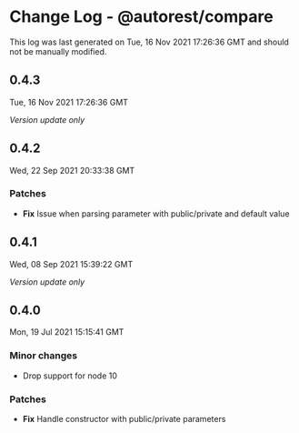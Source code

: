 # Change Log - @autorest/compare

This log was last generated on Tue, 16 Nov 2021 17:26:36 GMT and should not be manually modified.

## 0.4.3
Tue, 16 Nov 2021 17:26:36 GMT

_Version update only_

## 0.4.2
Wed, 22 Sep 2021 20:33:38 GMT

### Patches

- **Fix** Issue when parsing parameter with public/private and default value

## 0.4.1
Wed, 08 Sep 2021 15:39:22 GMT

_Version update only_

## 0.4.0
Mon, 19 Jul 2021 15:15:41 GMT

### Minor changes

- Drop support for node 10

### Patches

- **Fix** Handle constructor with public/private parameters

